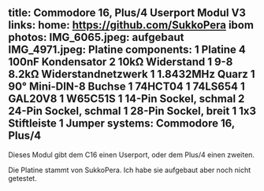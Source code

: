 title: Commodore 16, Plus/4 Userport Modul V3
links:
    home: https://github.com/SukkoPera
    ibom
photos:
    IMG_6065.jpeg: aufgebaut
    IMG_4971.jpeg: Platine
components:
    1 Platine
    4 100nF Kondensator
    2 10kΩ Widerstand
    1 9-8 8.2kΩ Widerstandnetzwerk
    1 1.8432MHz Quarz
    1 90° Mini-DIN-8 Buchse
    1 74HCT04
    1 74LS654
    1 GAL20V8
    1 W65C51S
    1 14-Pin Sockel, schmal
    2 24-Pin Sockel, schmal
    1 28-Pin Sockel, breit
    1 1x3 Stiftleiste
    1 Jumper
systems:
    Commodore 16, Plus/4
---
Dieses Modul gibt dem C16 einen Userport, oder dem Plus/4 einen zweiten.

Die Platine stammt von SukkoPera. Ich habe sie aufgebaut aber noch nicht getestet.
